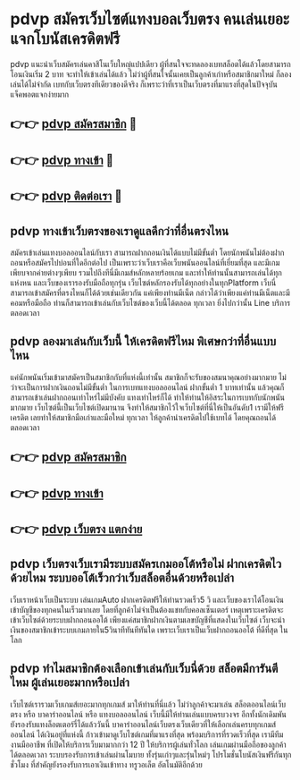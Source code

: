 # pdvp สมัครเว็บไซต์แทงบอลเว็บตรง คนเล่นเยอะ แจกโบนัสเครดิตฟรี

pdvp แนะนำเว็บสมัครเล่นคาสิโนเว็บใหญ่แปปเดียว ผู้ที่สนใจจะทดลองเบทสล็อตได้แล้วโดยสามารถโอนเงินเริ่ม 2 บาท จะทำให้เข้าเล่นได้แล้ว ไม่ว่าผู้ที่สนใจนั้นเคยเป็นลูกค้าเก่าหรือสมาชิกมาใหม่ ก็ลองเล่นได้ไม่จำกัด เบทกับเว็บตรงทีเดียวของดีจริง ก็เพราะว่าที่เราเป็นเว็บตรงที่มาแรงที่สุดในปัจจุบัน แจ็คพอตแจกง่ายมาก

## 👉👉 [pdvp สมัครสมาชิก](https://bit.ly/3Ckzg5n) 🎰
## 👉👉 [pdvp ทางเข้า](https://bit.ly/3Ckzg5n) 🎰
## 👉👉 [pdvp ติดต่อเรา](https://bit.ly/3Ckzg5n) 🎰

## pdvp ทางเข้าเว็บตรงของเราดูแลดีกว่าที่อื่นตรงไหน
สมัครเข้าเล่นแทงบอลออนไลน์กับเรา สามารถฝากถอนเงินได้แบบไม่มีขั้นต่ำ โดยนักพนันไม่ต้องฝากถอนหรือสมัครไปบ่อนที่ใดอีกต่อไป เป็นเพราะว่าเว็บเราคือเว็บพนันออนไลน์ที่เยี่ยมที่สุด และมีเกมเพียบจากค่ายต่างๆเพียบ รวมไปถึงทีนี่มีเกมส์หลักหลายร้อยเกม และทำให้ท่านนั้นสามารถเล่นได้ทุกแห่งหน และเว็บของเรารองรับมือถือทุกรุ่น เว็บไซต์หลักรองรับได้ทุกอย่างในทุกPlatform เว็บนี่สามารถเข้าสมัครที่ตรงไหนก็ได้ด้วยเช่นเดียวกัน แค่เพียงท่านมีเน็ต กล่าวได้ว่าเพียงแค่ท่านมีเน็ตและมีคอมหรือมือถือ ท่านก็สามารถเข้าเล่นกับเว็บไซต์ของเว็บนี้ได้ตลอด ทุกเวลา ยิ่งไปกว่านั้น Line บริการ ตลอดเวลา

## pdvp ลองมาเล่นกับเว็บนี้ ให้เครดิตฟรีไหม พิเศษกว่าที่อื่นแบบไหน
แค่นักพนันเริ่มเข้ามาสมัครเป็นสมาชิกกับที่แห่งนี้เท่านั้น สมาชิกก็จะรับของสมนาคุณอย่างมากมาย ไม่ว่าจะเป็นการฝากเงินถอนไม่มีขั้นต่ำ ในการเบทแทงบอลออนไลน์ ฝากขั้นต่ำ 1 บาทเท่านั้น แล้วคุณก็สามารถเข้าเล่นฝากถอนเท่าไหร่ไม่มีบังคับ แทงเท่าไหร่ก็ได้ ทำให้ท่านให้อิสระในการเบทกับนักพนันมากมาย เว็บไซต์นี้เป็นเว็บไซต์เปิดมานาน จึงทำให้สมาชิกไว้ใจเว็บไซต์ที่นี่ให้เป็นอันดับ1 เรามีให้ฟรีเครดิต เลยทำให้สมาชิกมือเก่าและมือใหม่ ทุกเวลา ให้ลูกค้านำเครดิตไปใช้เบทได้ โดยคุณถอนได้ตลอดเวลา

## 👉👉 [pdvp สมัครสมาชิก](https://bit.ly/3Ckzg5n)
## 👉👉 [pdvp ทางเข้า](https://bit.ly/3Ckzg5n)
## 👉👉 [pdvp เว็บตรง แตกง่าย](https://bit.ly/3Ckzg5n)

## pdvp เว็บตรงเว็บเรามีระบบสมัครเกมออโต้หรือไม่ ฝากเครดิตไวด้วยไหม ระบบออโต้เร็วกว่าเว็บสล็อตอื่นด้วยหรือเปล่า
เว็บเราหน้าเว็บเป็นระบบ เล่นเกมAuto ฝากเครดิตฟรีให้ท่านรวดเร็ว5 วิ และเว็บของเราได้โอนเงินเข้าบัญชีของทุกคนในเร็วมากเลย โดยที่ลูกค้าไม่จำเป็นต้องแชทกับคอลเซ็นเตอร์ เหตุเพราะเครดิตจะเข้าเว็บไซต์ด้วยระบบฝากถอนออโต้ เพียงแค่สมาชิกฝากเงินตามเลขบัญชีที่แสดงในเว็บไซต์ เว็บจะนำเงินของสมาชิกเข้าระบบเกมภายใน5วินาทีทันทีทันใด เพราะเว็บเราเป็นเว็บฝากถอนออโต้ ที่ดีที่สุด ในโลก

## pdvp ทำไมสมาชิกต้องเลือกเข้าเล่นกับเว็บนี่ด้วย สล็อตมีการันตีไหม ผู้เล่นเยอะมากหรือเปล่า
เว็บไซต์เรารวมเว็บเกมส์เยอะมากทุกเกมส์ มาให้ท่านที่นี่แล้ว ไม่ว่าลูกค้าจะมาเล่น สล็อตออนไลน์เว็บตรง หรือ บาคาร่าออนไลน์ หรือ แทงบอลออนไลน์ เว็บนี้มีให้ท่านเล่นแบบครบวงจร อีกทั้งนักเดิมพันยังรองรับแทงล็อตเตอร์รี่ได้แล้ววันนี้ บาคาร่าออนไลน์เว็บตรงเว็บเดียวที่ให้เลือกเล่นครบทุกเกมส์ออนไลน์ ได้เงินอยู่ที่แห่งนี้ ก้าวเข้ามาดูเว็บไซต์เกมที่มาแรงที่สุด พร้อมบริการที่รวดเร็วที่สุด เรามีทีมงานมืออาชีพ ที่เปิดให้บริการเว็บมามากกว่า 12 ปี ให้บริการผู้เล่นทั่วโลก เล่นเกมผ่านมือถือของลูกค้าได้ตลอดเวลา ระบบรองรับการเข้าเล่นผ่านโมบาย ทั้งรุ่นเก่าๆและรุ่นใหม่ๆ โปรโมชั่นโบนัสเงินฟรีกันทุกชั่วโมง ที่สำคัญยังรองรับการเอาเงินเข้าทาง ทรูวอเล็ต อัตโนมัติอีกด้วย
